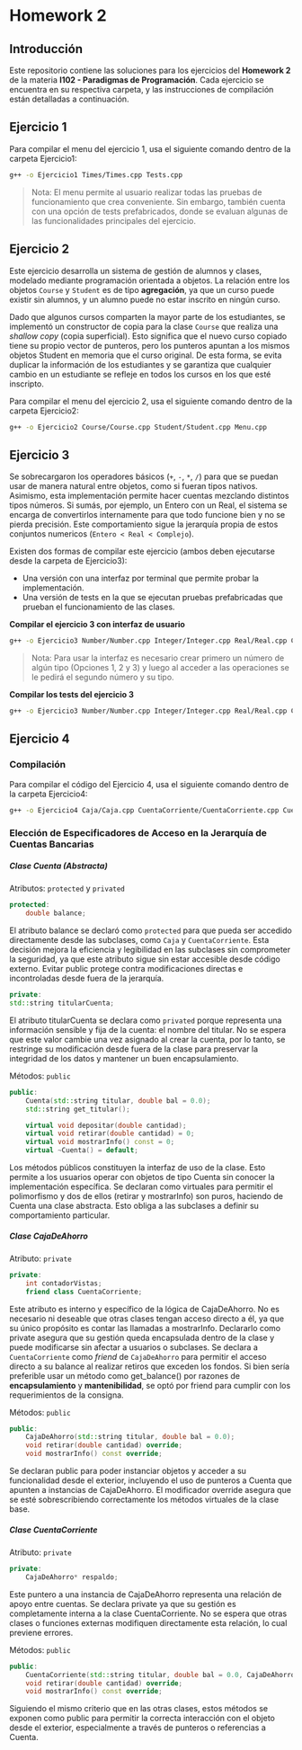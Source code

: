 # Homework 2

## Introducción
Este repositorio contiene las soluciones para los ejercicios del **Homework 2** de la materia **I102 - Paradigmas de Programación**. Cada ejercicio se encuentra en su respectiva carpeta, y las instrucciones de compilación están detalladas a continuación.


## Ejercicio 1
Para compilar el menu del ejercicio 1, usa el siguiente comando dentro de la carpeta Ejercicio1:
```bash
g++ -o Ejercicio1 Times/Times.cpp Tests.cpp
```
> Nota: El menu permite al usuario realizar todas las pruebas de funcionamiento que crea conveniente. Sin embargo, también cuenta con una opción de tests prefabricados, donde se evaluan algunas de las funcionalidades principales del ejercicio.

## Ejercicio 2
Este ejercicio desarrolla un sistema de gestión de alumnos y clases, modelado mediante programación orientada a objetos. La relación entre los objetos `Course` y `Student` es de tipo **agregación**, ya que un curso puede existir sin alumnos, y un alumno puede no estar inscrito en ningún curso.

Dado que algunos cursos comparten la mayor parte de los estudiantes, se implementó un constructor de copia para la clase `Course` que realiza una *shallow copy* (copia superficial). Esto significa que el nuevo curso copiado tiene su propio vector de punteros, pero los punteros apuntan a los mismos objetos Student en memoria que el curso original. De esta forma, se evita duplicar la información de los estudiantes y se garantiza que cualquier cambio en un estudiante se refleje en todos los cursos en los que esté inscripto.

Para compilar el menu del ejercicio 2, usa el siguiente comando dentro de la carpeta Ejercicio2:
```bash
g++ -o Ejercicio2 Course/Course.cpp Student/Student.cpp Menu.cpp
```

## Ejercicio 3
Se sobrecargaron los operadores básicos (`+`, `-`, `*`, `/`) para que se puedan usar de manera natural entre objetos, como si fueran tipos nativos. Asimismo, esta implementación permite hacer cuentas mezclando distintos tipos números. Si sumás, por ejemplo, un Entero con un Real, el sistema se encarga de convertirlos internamente para que todo funcione bien y no se pierda precisión. Este comportamiento sigue la jerarquía propia de estos conjuntos numericos (`Entero < Real < Complejo`).

Existen dos formas de compilar este ejercicio (ambos deben ejecutarse desde la carpeta de Ejercicio3):
- Una versión con una interfaz por terminal que permite probar la implementación.
- Una versión de tests en la que se ejecutan pruebas prefabricadas que prueban el funcionamiento de las clases.

**Compilar el ejercicio 3 con interfaz de usuario**
```bash
g++ -o Ejercicio3 Number/Number.cpp Integer/Integer.cpp Real/Real.cpp Complex/Complex.cpp Menu.cpp
```
> Nota: Para usar la interfaz es necesario crear primero un número de algún tipo (Opciones 1, 2 y 3) y luego al acceder a las operaciones se le pedirá el segundo número y su tipo.

**Compilar los tests del ejercicio 3**
```bash
g++ -o Ejercicio3 Number/Number.cpp Integer/Integer.cpp Real/Real.cpp Complex/Complex.cpp Tests.cpp
```

## Ejercicio 4

### **Compilación**
Para compilar el código del Ejercicio 4, usa el siguiente comando dentro de la carpeta Ejercicio4:

```bash
g++ -o Ejercicio4 Caja/Caja.cpp CuentaCorriente/CuentaCorriente.cpp Cuenta/Cuenta.cpp BancoTest.cpp
```

### Elección de Especificadores de Acceso en la Jerarquía de Cuentas Bancarias

##### Clase Cuenta (Abstracta)
Atributos: `protected` y `privated`

```cpp
protected:
    double balance;
```

El atributo balance se declaró como `protected` para que pueda ser accedido directamente desde las subclases, como `Caja` y `CuentaCorriente`. Esta decisión mejora la eficiencia y legibilidad en las subclases sin comprometer la seguridad, ya que este atributo sigue sin estar accesible desde código externo. Evitar public protege contra modificaciones directas e incontroladas desde fuera de la jerarquía.

```cpp
private:
std::string titularCuenta;
```

El atributo titularCuenta se declara como `privated` porque representa una información sensible y fija de la cuenta: el nombre del titular. No se espera que este valor cambie una vez asignado al crear la cuenta, por lo tanto, se restringe su modificación desde fuera de la clase para preservar la integridad de los datos y mantener un buen encapsulamiento.

Métodos: `public`

```cpp
public:
    Cuenta(std::string titular, double bal = 0.0);
    std::string get_titular();

    virtual void depositar(double cantidad);
    virtual void retirar(double cantidad) = 0;
    virtual void mostrarInfo() const = 0;
    virtual ~Cuenta() = default;
```

Los métodos públicos constituyen la interfaz de uso de la clase. Esto permite a los usuarios operar con objetos de tipo Cuenta sin conocer la implementación específica. Se declaran como virtuales para permitir el polimorfismo y dos de ellos (retirar y mostrarInfo) son puros, haciendo de Cuenta una clase abstracta. Esto obliga a las subclases a definir su comportamiento particular.

##### Clase CajaDeAhorro
Atributo: `private`

```cpp
private:
    int contadorVistas;
    friend class CuentaCorriente;
```

Este atributo es interno y específico de la lógica de CajaDeAhorro. No es necesario ni deseable que otras clases tengan acceso directo a él, ya que su único propósito es contar las llamadas a mostrarInfo. Declararlo como private asegura que su gestión queda encapsulada dentro de la clase y puede modificarse sin afectar a usuarios o subclases. Se declara a `CuentaCorriente` como *friend* de `CajaDeAhorro` para permitir el acceso directo a su balance al realizar retiros que exceden los fondos. Si bien sería preferible usar un método como get_balance() por razones de **encapsulamiento** y **mantenibilidad**, se optó por friend para cumplir con los requerimientos de la consigna.

Métodos: `public`

```cpp
public:
    CajaDeAhorro(std::string titular, double bal = 0.0);
    void retirar(double cantidad) override;
    void mostrarInfo() const override;
```

Se declaran public para poder instanciar objetos y acceder a su funcionalidad desde el exterior, incluyendo el uso de punteros a Cuenta que apunten a instancias de CajaDeAhorro. El modificador override asegura que se esté sobrescribiendo correctamente los métodos virtuales de la clase base.

##### Clase CuentaCorriente
Atributo: `private`

```cpp
private:
    CajaDeAhorro* respaldo;
```

Este puntero a una instancia de CajaDeAhorro representa una relación de apoyo entre cuentas. Se declara private ya que su gestión es completamente interna a la clase CuentaCorriente. No se espera que otras clases o funciones externas modifiquen directamente esta relación, lo cual previene errores.

Métodos: `public`

```cpp
public:
    CuentaCorriente(std::string titular, double bal = 0.0, CajaDeAhorro* respaldo = nullptr);
    void retirar(double cantidad) override;
    void mostrarInfo() const override;
```

Siguiendo el mismo criterio que en las otras clases, estos métodos se exponen como public para permitir la correcta interacción con el objeto desde el exterior, especialmente a través de punteros o referencias a Cuenta.